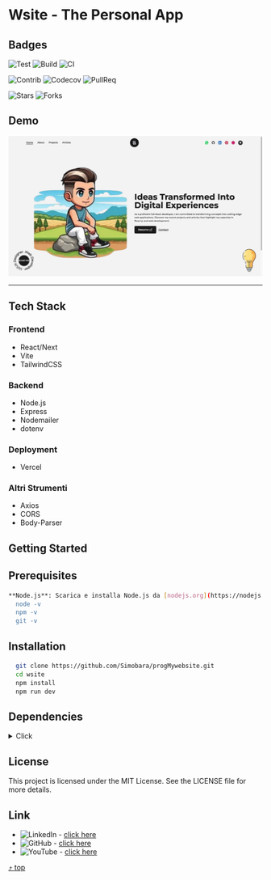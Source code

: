 <a name="top"></a>

# Wsite - The Personal App

## Badges

![Test](https://img.shields.io/badge/Test-passing-brightgreen)
![Build](https://img.shields.io/badge/Build-passing-brightgreen)
![CI](https://img.shields.io/badge/CI-passing-brightgreen?logo=github)

![Contrib](https://img.shields.io/badge/Contrib-267-blue)
![Codecov](https://img.shields.io/badge/CodeCov-88%25-blue)
![PullReq](https://img.shields.io/badge/PullReq-171%20open-blue)

![Stars](https://img.shields.io/github/stars/Simobara/wsite?style=social)
![Forks](https://img.shields.io/github/forks/Simobara/wsite?style=social)

## Demo

![Finished App](wsite.jpg)

---

## Tech Stack

### Frontend

- React/Next
- Vite
- TailwindCSS

### Backend

- Node.js
- Express
- Nodemailer
- dotenv

### Deployment

- Vercel

### Altri Strumenti

- Axios
- CORS
- Body-Parser

## Getting Started

## Prerequisites

  ```sh
  **Node.js**: Scarica e installa Node.js da [nodejs.org](https://nodejs.org/). Verifica l'installazione con:
    node -v
    npm -v
    git -v
  ```

## Installation

```sh
  git clone https://github.com/Simobara/progMywebsite.git
  cd wsite
  npm install
  npm run dev
```

## Dependencies

<details >
<a name="top1"></a>
   <summary> Click </summary>

```sh
developer-portfolio-starter-code@0.1.0
├── ajv@8.16.0
├── autoprefixer@10.4.19
├── eslint-config-next@14.2.3
├── eslint@8.57.0
├── framer-motion@10.18.0
├── next@14.2.3
├── node-fetch@3.3.2
├── postcss@8.4.38
├── react-dom@18.2.0
├── react@18.2.0
├── tailwindcss@3.4.4
└── uri-js@4.4.1
```

[⤴️ top1](#top1)
</details>

## License

This project is licensed under the MIT License.
See the LICENSE file for more details.

## Link

- ![LinkedIn](https://img.shields.io/badge/LinkedIn-Connect-blue?style=social&logo=linkedin) - [click here](https://www.linkedin.com/in/siba2410)
- ![GitHub](https://img.shields.io/badge/GitHub-Profile-blue?style=social&logo=github) - [click here](https://github.com/Simobara)
- ![YouTube](https://img.shields.io/youtube/views/dQw4w9WgXcQ?style=social) - [click here](https://www.youtube.com/watch?v=dQw4w9WgXcQ)

[⤴️ top](#top)
